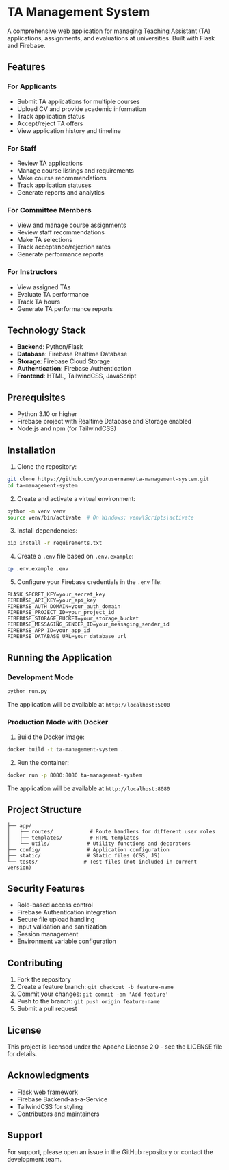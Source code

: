 # TA Management System

A comprehensive web application for managing Teaching Assistant (TA) applications, assignments, and evaluations at universities. Built with Flask and Firebase.

## Features

### For Applicants
- Submit TA applications for multiple courses
- Upload CV and provide academic information
- Track application status
- Accept/reject TA offers
- View application history and timeline

### For Staff
- Review TA applications
- Manage course listings and requirements
- Make course recommendations
- Track application statuses
- Generate reports and analytics

### For Committee Members
- View and manage course assignments
- Review staff recommendations
- Make TA selections
- Track acceptance/rejection rates
- Generate performance reports

### For Instructors
- View assigned TAs
- Evaluate TA performance
- Track TA hours
- Generate TA performance reports

## Technology Stack

- **Backend**: Python/Flask
- **Database**: Firebase Realtime Database
- **Storage**: Firebase Cloud Storage
- **Authentication**: Firebase Authentication
- **Frontend**: HTML, TailwindCSS, JavaScript

## Prerequisites

- Python 3.10 or higher
- Firebase project with Realtime Database and Storage enabled
- Node.js and npm (for TailwindCSS)

## Installation

1. Clone the repository:
```bash
git clone https://github.com/yourusername/ta-management-system.git
cd ta-management-system
```

2. Create and activate a virtual environment:
```bash
python -m venv venv
source venv/bin/activate  # On Windows: venv\Scripts\activate
```

3. Install dependencies:
```bash
pip install -r requirements.txt
```

4. Create a `.env` file based on `.env.example`:
```bash
cp .env.example .env
```

5. Configure your Firebase credentials in the `.env` file:
```
FLASK_SECRET_KEY=your_secret_key
FIREBASE_API_KEY=your_api_key
FIREBASE_AUTH_DOMAIN=your_auth_domain
FIREBASE_PROJECT_ID=your_project_id
FIREBASE_STORAGE_BUCKET=your_storage_bucket
FIREBASE_MESSAGING_SENDER_ID=your_messaging_sender_id
FIREBASE_APP_ID=your_app_id
FIREBASE_DATABASE_URL=your_database_url
```

## Running the Application

### Development Mode

```bash
python run.py
```

The application will be available at `http://localhost:5000`

### Production Mode with Docker

1. Build the Docker image:
```bash
docker build -t ta-management-system .
```

2. Run the container:
```bash
docker run -p 8080:8080 ta-management-system
```

The application will be available at `http://localhost:8080`

## Project Structure

```
├── app/
│   ├── routes/            # Route handlers for different user roles
│   ├── templates/         # HTML templates
│   └── utils/            # Utility functions and decorators
├── config/               # Application configuration
├── static/               # Static files (CSS, JS)
└── tests/               # Test files (not included in current version)
```

## Security Features

- Role-based access control
- Firebase Authentication integration
- Secure file upload handling
- Input validation and sanitization
- Session management
- Environment variable configuration

## Contributing

1. Fork the repository
2. Create a feature branch: `git checkout -b feature-name`
3. Commit your changes: `git commit -am 'Add feature'`
4. Push to the branch: `git push origin feature-name`
5. Submit a pull request

## License

This project is licensed under the Apache License 2.0 - see the LICENSE file for details.

## Acknowledgments

- Flask web framework
- Firebase Backend-as-a-Service
- TailwindCSS for styling
- Contributors and maintainers

## Support

For support, please open an issue in the GitHub repository or contact the development team.